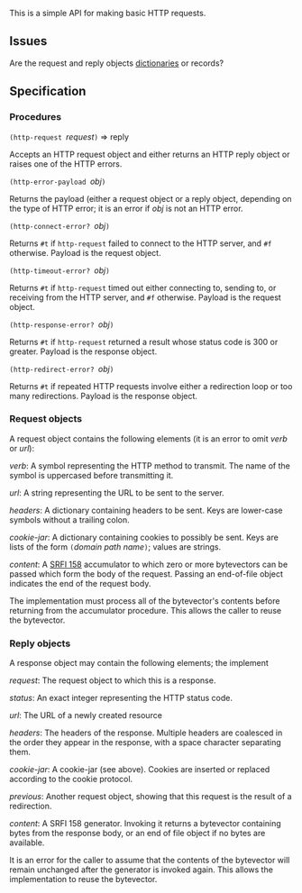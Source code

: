 This is a simple API for making basic HTTP requests.

## Issues

Are the request and reply objects [dictionaries](Dictionaries.md) or records?

## Specification

### Procedures

`(http-request `*request*`)` => reply

Accepts an HTTP request object and either returns an HTTP reply object
or raises one of the HTTP errors.

`(http-error-payload `*obj*`)`

Returns the payload (either a request object or a reply object, depending on the type of HTTP error;
it is an error if *obj* is not an HTTP error.

`(http-connect-error? `*obj*`)`

Returns `#t` if `http-request` failed to connect to the HTTP server,
and `#f` otherwise.  Payload is the request object.

`(http-timeout-error? `*obj*`)`

Returns `#t` if `http-request` timed out either connecting to,
sending to, or receiving from the HTTP server,
and `#f` otherwise.  Payload is the request object.

`(http-response-error? `*obj*`)`

Returns `#t` if `http-request` returned a result whose status code
is 300 or greater.  Payload is the response object.

`(http-redirect-error? `*obj*`)`

Returns `#t` if repeated HTTP requests involve either a redirection loop
or too many redirections.  Payload is the response object.

### Request objects

A request object contains the following elements
(it is an error to omit *verb* or *url*):

*verb*:  A symbol representing the HTTP method to transmit.
The name of the symbol is uppercased before transmitting it.

*url*:  A string representing the URL to be sent to the server.

*headers*:  A dictionary containing headers to be sent.
Keys are lower-case symbols without a trailing colon.

*cookie-jar*:  A dictionary containing cookies to possibly be sent.
Keys are lists of the form `(`*domain path name*`)`;
values are strings.

*content*:  A [SRFI 158](http://srfi.schemers.org/srfi-158/srfi-158.html)
accumulator to which zero or more bytevectors can be passed which
form the body of the request.
Passing an end-of-file object indicates the end of the request body.

The implementation must process all of the bytevector's contents
before returning from the accumulator procedure.
This allows the caller to reuse the bytevector.

### Reply objects

A response object may contain the following elements;
the implement

*request*:  The request object to which this is a response.

*status*:  An exact integer representing the HTTP status code.

*url*:  The URL of a newly created resource

*headers*:  The headers of the response.
Multiple headers are coalesced in the order they appear in the response,
with a space character separating them.

*cookie-jar*:  A cookie-jar (see above).  Cookies are inserted
or replaced according to the cookie protocol.

*previous*:  Another request object, showing that this request
is the result of a redirection.

*content*:  A SRFI 158 generator.  Invoking it returns a bytevector
containing bytes from the response body,
or an end of file object if no bytes are available.

It is an error for the caller to assume that the contents of the
bytevector will remain unchanged after the generator is invoked again.
This allows the implementation to reuse the bytevector.
